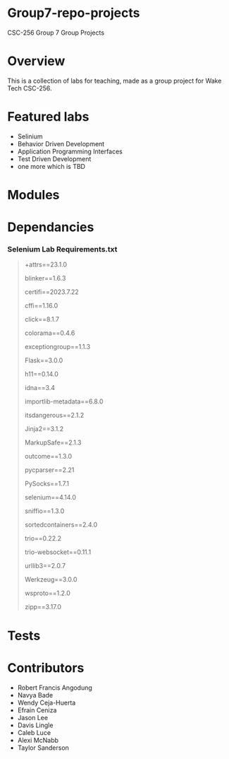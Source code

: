 # Group7-repo-projects
CSC-256 Group 7 Group Projects

# Overview
This is a collection of labs for teaching, made as a group project for Wake Tech CSC-256.

# Featured labs
- Selinium
- Behavior Driven Development
- Application Programming Interfaces
- Test Driven Development
- one more which is TBD

# Modules

# Dependancies
### Selenium Lab Requirements.txt
>+attrs==23.1.0
> 
>blinker==1.6.3
> 
>certifi==2023.7.22
> 
>cffi==1.16.0
> 
>click==8.1.7
> 
>colorama==0.4.6
> 
>exceptiongroup==1.1.3
> 
>Flask==3.0.0
> 
>h11==0.14.0
> 
>idna==3.4
> 
>importlib-metadata==6.8.0
> 
>itsdangerous==2.1.2
> 
>Jinja2==3.1.2
> 
>MarkupSafe==2.1.3
> 
>outcome==1.3.0
> 
>pycparser==2.21
> 
>PySocks==1.7.1
> 
>selenium==4.14.0
> 
>sniffio==1.3.0
> 
>sortedcontainers==2.4.0
> 
>trio==0.22.2
> 
>trio-websocket==0.11.1
> 
>urllib3==2.0.7
> 
>Werkzeug==3.0.0
> 
>wsproto==1.2.0
> 
>zipp==3.17.0
> 

# Tests

# Contributors 
- Robert Francis Angodung
- Navya Bade
- Wendy Ceja-Huerta
- Efrain Ceniza
- Jason Lee
- Davis Lingle
- Caleb Luce
- Alexi McNabb
- Taylor Sanderson
